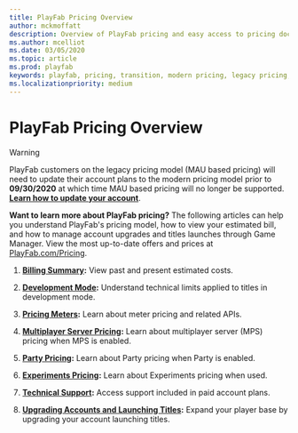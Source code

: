 ```yaml
---
title: PlayFab Pricing Overview
author: mckmoffatt
description: Overview of PlayFab pricing and easy access to pricing documentation.
ms.author: mcelliot
ms.date: 03/05/2020
ms.topic: article
ms.prod: playfab
keywords: playfab, pricing, transition, modern pricing, legacy pricing, base rate
ms.localizationpriority: medium
---
```

# PlayFab Pricing Overview

> [!WARNING]
> PlayFab customers on the legacy pricing model (MAU based pricing) will need to update their account plans to the modern pricing model prior to **09/30/2020** at which time MAU based pricing will no longer be supported. **[Learn how to update your account](../pricing/transition.md)**.

**Want to learn more about PlayFab pricing?** The following articles can help you understand PlayFab's pricing model, how to view your estimated bill, and how to manage account upgrades and titles launches through Game Manager. View the most up-to-date offers and prices at [PlayFab.com/Pricing](https://www.PlayFab.com/pricing).

1. **[Billing Summary](../pricing/billingdetails.md):** View past and present estimated costs.

2. **[Development Mode](../pricing/development-mode.md):** Understand technical limits applied to titles in development mode.

3. **[Pricing Meters](../pricing/meters/meters.md):** Learn about meter pricing and related APIs.

4. **[Multiplayer Server Pricing](https://docs.microsoft.com/gaming/playfab/features/multiplayer/servers/billing-for-thunderhead):** Learn about multiplayer server (MPS) pricing when MPS is enabled.

5. **[Party Pricing](https://docs.microsoft.com/gaming/playfab/features/multiplayer/networking/pricing):** Learn about Party pricing when Party is enabled.

6. **[Experiments Pricing](https://docs.microsoft.com/gaming/playfab/features/analytics/experiments/pricing):** Learn about Experiments pricing when used.

7. **[Technical Support](../pricing/paidtechnicalsupport.md):** Access support included in paid account plans.

8. **[Upgrading Accounts and Launching Titles](../pricing/upgrades.md):** Expand your player base by upgrading your account launching titles.
